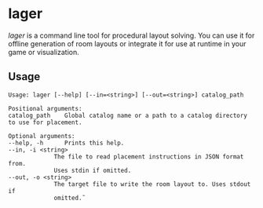 # lager
*lager* is a command line tool for procedural layout solving. You can use
it for offline generation of room layouts or integrate it for use at runtime in your game or visualization.

## Usage
    Usage: lager [--help] [--in=<string>] [--out=<string>] catalog_path

    Positional arguments:
    catalog_path    Global catalog name or a path to a catalog directory to use for placement.

    Optional arguments:
    --help, -h      Prints this help.
    --in, -i <string>
                 The file to read placement instructions in JSON format from.
                 Uses stdin if omitted.
    --out, -o <string>
                 The target file to write the room layout to. Uses stdout if
                 omitted.˘
